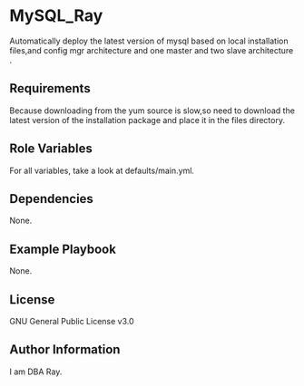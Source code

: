 MySQL_Ray
=========

Automatically deploy the latest version of mysql based on local installation files,and config mgr architecture and one master and two slave architecture .

Requirements
------------

Because downloading from the yum source is slow,so need to download the latest version of the installation package and place it in the files directory.

Role Variables
--------------

For all variables, take a look at defaults/main.yml.

Dependencies
------------

None.

Example Playbook
----------------

None.

License
-------

GNU General Public License v3.0

Author Information
------------------

I am DBA Ray.
